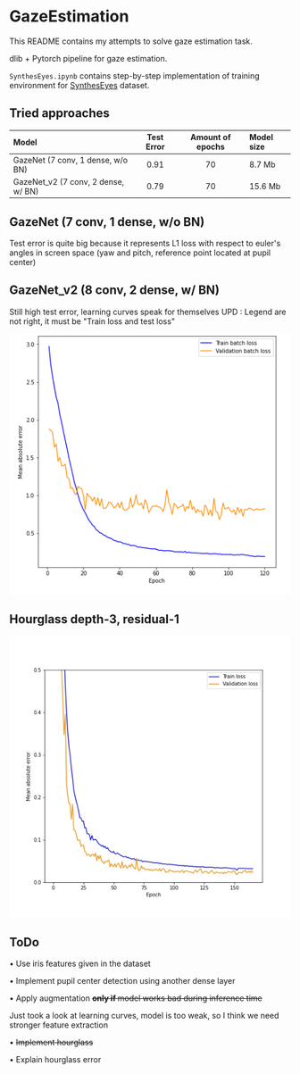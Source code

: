 # GazeEstimation
This README contains my attempts to solve gaze estimation task.

dlib + Pytorch pipeline for gaze estimation.

`SynthesEyes.ipynb` contains step-by-step implementation of 
training environment for [SynthesEyes](https://www.cl.cam.ac.uk/research/rainbow/projects/syntheseyes/) dataset.

## Tried approaches
| Model                                  | Test Error                    | Amount of epochs |   Model size   |
|:---------------------------------------|:-----------------------------:|:----------------:|:---------------|
| GazeNet (7 conv, 1 dense, w/o BN)      |           0.91                |       70         |    8.7 Mb      |
| GazeNet_v2 (7 conv, 2 dense, w/ BN)    |           0.79                |       70         |   15.6 Mb      |

## GazeNet (7 conv, 1 dense, w/o BN) 
Test error is quite big because it represents L1 loss with respect to euler's angles in screen space 
(yaw and pitch, reference point located at pupil center) 

## GazeNet_v2 (8 conv, 2 dense, w/ BN)
Still high test error, learning curves speak for themselves 
UPD : Legend are not right, it must be "Train loss and test loss" 

![](learning_curves/GazeNet_v2.jpg)

## Hourglass depth-3, residual-1

![](learning_curves/Hourglass_depth-3_residual-1.jpg)

## ToDo

• Use iris features given in the dataset 

• Implement pupil center detection using another dense layer

• Apply augmentation <s> <b> only if </b> model works bad during inference time </s> 

Just took a look at learning curves, model is too weak, so
I think we need stronger feature extraction

• <s> Implement hourglass </s> 

• Explain hourglass error

